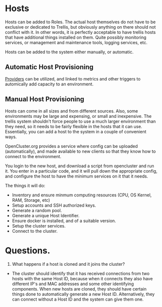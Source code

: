 # Hosts

Hosts can be added to Roles.  The actual host themselves do not have to be exclusive or dedicated to Trellis, but obviously anything on there should not conflict with it.  In other words, it is perfectly acceptable to have trellis hosts that have additional things installed on them.  Quite possibly monitoring services, or management and maintenance tools, logging services, etc.

Hosts can be added to the system either manually, or automatic.  

## Automatic Host Provisioning
[Providers](Providers.md) can be utilized, and linked to metrics and other triggers to automically add capacity to an environment.


## Manual Host Provisioning
Hosts can come in all sizes and from different sources.  Also, some environments may be large and expensing, or small and inexpensive.  The trellis system shouldn't force people to use a much larger environment than they need, so it needs to be fairly flexible in the hosts that it can use.   Essentially, you can add a host to the system in a couple of convenient ways.

OpenCluster.org provides a service where config can be uploaded (automatically), and made available to new clients so that they know how to connect to the environment.

You login to the new host, and download a script from opencluster and run it.  You enter in a particular code, and it will pull down the appropriate config, and configure the host to have the minimum services on it that it needs.

The things it will do:
* Inventory and ensure minmum computing resources (CPU, OS Kernel, RAM, Storage, etc)
* Setup accounts and SSH authorized keys.
* Generate a random pool.
* Generate a unique Host Identifier.
* Ensure docker is installed, and of a suitable version.
* Setup the cluster services.
* Connect to the cluster.





# Questions.

1. What happens if a host is cloned and it joins the cluster?
* The cluster should identify that it has received connections from two hosts with the same Host ID, because when it connects they also have different IP's and MAC addresses and some other identifying components.  When new hosts are cloned, they should have certain things done to automatically generate a new Host ID.  Alternatively, they can connect without a Host ID and the system can give them one.